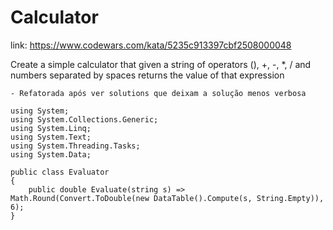 # Calculator

link: https://www.codewars.com/kata/5235c913397cbf2508000048

Create a simple calculator that given a string of operators (), +, -, *, / and numbers separated by spaces returns the value of that expression

	- Refatorada após ver solutions que deixam a solução menos verbosa
```
using System;
using System.Collections.Generic;
using System.Linq;
using System.Text;
using System.Threading.Tasks;
using System.Data;

public class Evaluator
{
    public double Evaluate(string s) => Math.Round(Convert.ToDouble(new DataTable().Compute(s, String.Empty)), 6);
}